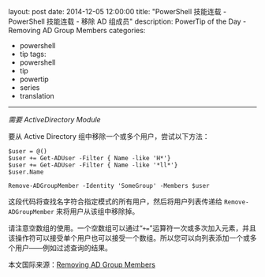 ﻿layout: post
date: 2014-12-05 12:00:00
title: "PowerShell 技能连载 - PowerShell 技能连载 - 移除 AD 组成员"
description: PowerTip of the Day - Removing AD Group Members
categories:
- powershell
- tip
tags:
- powershell
- tip
- powertip
- series
- translation
---
_需要 ActiveDirectory Module_

要从 Active Directory 组中移除一个或多个用户，尝试以下方法：

```
$user = @()
$user += Get-ADUser -Filter { Name -like 'H*'} 
$user += Get-ADUser -Filter { Name -like '*ll*'} 
$user.Name

Remove-ADGroupMember -Identity 'SomeGroup' -Members $user
```

这段代码将查找名字符合指定模式的所有用户，然后将用户列表传递给 `Remove-ADGroupMember` 来将用户从该组中移除掉。

请注意空数组的使用。一个空数组可以通过“`+=`”运算符一次或多次加入元素，并且该操作符可以接受单个用户也可以接受一个数组。所以您可以向列表添加一个或多个用户——例如过滤查询的结果。

<!--more-->
本文国际来源：[Removing AD Group Members](http://powershell.com/cs/blogs/tips/archive/2014/12/05/removing-ad-group-members.aspx)
